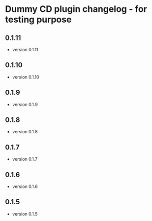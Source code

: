 # Dummy CD plugin changelog - for testing purpose

## 0.1.11

 - version 0.1.11

## 0.1.10

 - version 0.1.10

## 0.1.9

 - version 0.1.9

## 0.1.8

 - version 0.1.8

## 0.1.7

 - version 0.1.7

## 0.1.6

 - version 0.1.6

## 0.1.5

 - version 0.1.5

